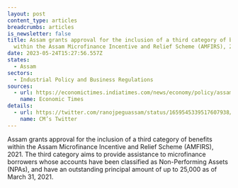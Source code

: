 ```yaml
---
layout: post
content_type: articles
breadcrumbs: articles
is_newsletter: false
title: Assam grants approval for the inclusion of a third category of benefits
  within the Assam Microfinance Incentive and Relief Scheme (AMFIRS), 2021
date: 2023-05-24T15:27:56.557Z
states:
  - Assam
sectors:
  - Industrial Policy and Business Regulations
sources:
  - url: https://economictimes.indiatimes.com/news/economy/policy/assam-cabinet-approves-category-iii-of-microfinance-incentive-and-relief-scheme-extends-mou-with-37-lenders/articleshow/100363280.cms?from=mdr
    name: Economic Times
details:
  - url: https://twitter.com/ranojpeguassam/status/1659545339517607938/photo/1
    name: CM’s Twitter
---
```

Assam grants approval for the inclusion of a third category of benefits within the Assam Microfinance Incentive and Relief Scheme (AMFIRS), 2021. The third category aims to provide assistance to microfinance borrowers whose accounts have been classified as Non-Performing Assets (NPAs), and have an outstanding principal amount of up to 25,000 as of March 31, 2021.
